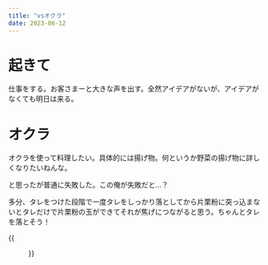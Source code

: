 ```yaml
---
title: "vsオクラ"
date: 2023-06-12
---
```


# 起きて
仕事をする。お客さまーと大きな声を出す。全然アイデアがないが、アイデアがなくても明日は来る。


# オクラ
オクラを使って料理したい。具体的には揚げ物。何というか野菜の揚げ物に詳しくなりたいねんな。

と思ったが普通に失敗した。この俺が失敗だと...？

多分、タレをつけた段階で一度タレをしっかり落としてから片栗粉に突っ込まないとタレだけで片栗粉の玉ができてそれが焦げにつながると思う。ちゃんとタレを落とそう！


{{<figure src="/media/2023-06-12-okura.jpg" alt="okura">}}